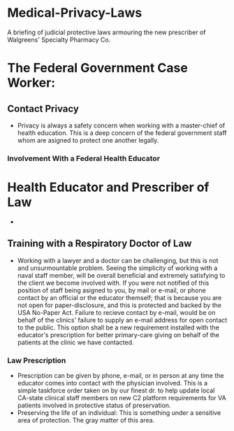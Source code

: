 # Medical-Privacy-Laws
A briefing of judicial protective laws armouring the new prescriber of Walgreens' Specialty Pharmacy Co.

# The Federal Government Case Worker:



## Contact Privacy
* Privacy is always a safety concern when working with a master-chief of health education. This is a deep concern of the federal government staff
whom are asigned to protect one another legally.

### Involvement With a Federal Health Educator

# Health Educator and Prescriber of Law
* 

## Training with a Respiratory Doctor of Law
* Working with a lawyer and a doctor can be challenging, but this is not and unsurmountable problem. Seeing the simplicity of working with a naval staff member, will be overall beneficial and extremely satisfying to the client we become involved with. If you were not notified of this position of staff being asigned to you, by mail or e-mail, or phone contact by an official or the educator themself; that is because you are not open for paper-disclosure, and this is protected and backed by the USA No-Paper Act. Failure to recieve contact by e-mail, would be on behalf of the clinics' failure to supply an e-mail address for open contact to the public. This option shall be a new requirement installed with the educator's prescription for better primary-care giving on behalf of the patients at the clinic we have contacted.

### Law Prescription
* Prescription can be given by phone, e-mail, or in person at any time the educator comes into contact with the physician involved. This is a simple taskforce order taken on by our finest dr. to help update local CA-state clinical staff members on new C2 platform requirements for VA patients involved in protective status of preservation.
* Preserving the life of an individual:
This is something under a sensitive area of protection. The gray matter of this area.  
